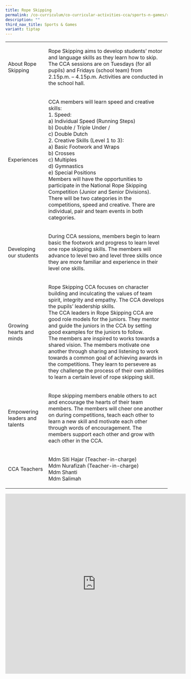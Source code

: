 ```yaml
---
title: Rope Skipping
permalink: /co-curriculum/co-curricular-activities-cca/sports-n-games/rope-skipping/
description: ""
third_nav_title: Sports & Games
variant: tiptap
---
```

<table style="minWidth: 50px">
<colgroup>
<col>
<col>
</colgroup>
<tbody>
<tr>
<td rowspan="1" colspan="1">
<p>About Rope Skipping</p>
</td>
<td rowspan="1" colspan="1">
<p>Rope Skipping aims to develop students’ motor and language skills as they
learn how to skip. The CCA sessions are on Tuesdays (for all pupils) and
Fridays (school team) from 2.15p.m. – 4.15p.m. Activities are conducted
in the school hall.</p>
</td>
</tr>
<tr>
<td rowspan="1" colspan="1">
<p>Experiences</p>
</td>
<td rowspan="1" colspan="1">
<p>CCA members will learn speed and creative skills:
<br>1. Speed:
<br>a) Individual Speed (Running Steps)
<br>b) Double / Triple Under /
<br>c) Double Dutch
<br>2. Creative Skills (Level 1 to 3):
<br>a) Basic Footwork and Wraps
<br>b) Crosses
<br>c) Multiples
<br>d) Gymnastics
<br>e) Special Positions
<br>Members will have the opportunities to participate in the National Rope
Skipping Competition (Junior and Senior Divisions).
<br>There will be two categories in the competitions, speed and creative.
There are individual, pair and team events in both categories.</p>
</td>
</tr>
<tr>
<td rowspan="1" colspan="1">
<p>Developing our students</p>
</td>
<td rowspan="1" colspan="1">
<p>During CCA sessions, members begin to learn basic the footwork and progress
to learn level one rope skipping skills. The members will advance to level
two and level three skills once they are more familiar and experience in
their level one skills.</p>
</td>
</tr>
<tr>
<td rowspan="1" colspan="1">
<p>Growing hearts and minds</p>
</td>
<td rowspan="1" colspan="1">
<p>Rope Skipping CCA focuses on character building and inculcating the values
of team spirit, integrity and empathy. The CCA develops the pupils’ leadership
skills.
<br>The CCA leaders in Rope Skipping CCA are good role models for the juniors.
They mentor and guide the juniors in the CCA by setting good examples for
the juniors to follow.
<br>The members are inspired to works towards a shared vision. The members
motivate one another through sharing and listening to work towards a common
goal of achieving awards in the competitions. They learn to persevere as
they challenge the process of their own abilities to learn a certain level
of rope skipping skill.</p>
</td>
</tr>
<tr>
<td rowspan="1" colspan="1">
<p>Empowering leaders and talents</p>
</td>
<td rowspan="1" colspan="1">
<p>Rope skipping members enable others to act and encourage the hearts of
their team members. The members will cheer one another on during competitions,
teach each other to learn a new skill and motivate each other through words
of encouragement. The members support each other and grow with each other
in the CCA.</p>
</td>
</tr>
<tr>
<td rowspan="1" colspan="1">
<p>CCA Teachers</p>
</td>
<td rowspan="1" colspan="1">
<p>Mdm Siti Hajar (Teacher-in-charge)
<br>Mdm Nurafizah (Teacher-in-charge)
<br>Mdm Shanti
<br>Mdm Salimah</p>
</td>
</tr>
</tbody>
</table>
<div class="iframe-wrapper">
<iframe height="560" width="560" allowfullscreen="true" frameborder="0" src="https://docs.google.com/presentation/d/e/2PACX-1vR5ucNdObSmC925TBNO5x0Itm0daJSOfjEbubImNBqPBYi09Qx9Lj6Ojw-fD17mlzMgHuDIiag8YudU/embed?start=true&amp;loop=true&amp;delayms=3000"></iframe>
</div>
<p></p>